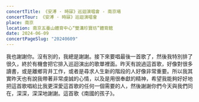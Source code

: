 ```yaml
---
concertTitle: 《安溥 · 時寐》巡迴演唱會 - 南京場
concertTour: 《安溥 · 時寐》巡迴演唱會
place: 南京
location: 南京五臺山體育中心“雙溝珍寶坊”體育館
date: 2024-06-09
concertPageSlug: "20240609"
---
```

我也謝謝你。沒有別的，我總是謝謝。接下來要唱最後一首歌了，然後我特別排了很久，終於有機會把它排入巡迴演出的歌單裡面。昨天有說過這首歌，好像對很多讀書，或是離鄉背井工作，或者是尋求人生新的階段的人好像非常重要。所以我其實昨天也有說我帶著非常虔誠的心情，以及是用很奉獻的精神，希望我能夠好好地把這首歌唱給比我更深愛這首歌的任何一個需要的人，然後謝謝你們今天與我們同在，深深，深深地謝謝。這首歌《南國的孩子》。